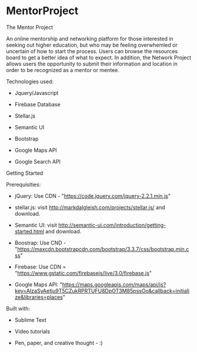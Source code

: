 # MentorProject

The Mentor Project

An online mentorship and networking platform for those interested in seeking out higher education, but who may be feeling overwhemled or uncertain of how to start the process. Users can browse the resources board to get a better idea of what to expect.  In addition, the Network Project allows users the opportunity to submit their information and location in order to be recognized as a mentor or mentee. 


Technologies used:

- Jquery/Javascript

- Firebase Database

- Stellar.js

- Semantic UI

- Bootstrap

- Google Maps API

- Google Search API



Getting Started


Prerequisities:


- jQuery: Use CDN - "https://code.jquery.com/jquery-2.2.1.min.js"

- stellar.js: visit http://markdalgleish.com/projects/stellar.js/ and download.

- Semantic UI: visit http://semantic-ui.com/introduction/getting-started.html and download.

- Boostrap: Use CND - "https://maxcdn.bootstrapcdn.com/bootstrap/3.3.7/css/bootstrap.min.css" 


- Firebase: Use CDN = "https://www.gstatic.com/firebasejs/live/3.0/firebase.js"

- Google Maps API:  "https://maps.googleapis.com/maps/api/js?key=AIzaSyAetju9T5CZukRPRTUFU8DpOT3M85pssOo&callback=initialize&libraries=places"
   



Built with:

- Sublime Text

- Video tutorials

- Pen, paper, and creative thought - :)



